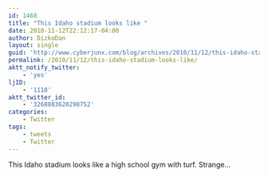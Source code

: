 ```yaml
---
id: 1468
title: "This Idaho stadium looks like "
date: 2010-11-12T22:12:17-04:00
author: DizkoDan
layout: single
guid: 'http://www.cyberjunx.com/blog/archives/2010/11/12/this-idaho-stadium-looks-like/'
permalink: /2010/11/12/this-idaho-stadium-looks-like/
aktt_notify_twitter:
    - 'yes'
ljID:
    - '1118'
aktt_twitter_id:
    - '3268883620298752'
categories:
    - Twitter
tags:
    - tweets
    - Twitter
---
```


This Idaho stadium looks like a high school gym with turf. Strange…